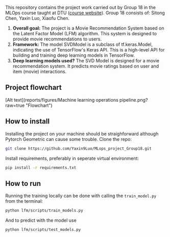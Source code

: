 This repository contains the project work carried out by Group 18 in the MLOps course taught at DTU ([course website](https://skaftenicki.github.io/dtu_mlops/)). Group 18 consists of: Sitong Chen, Yaxin Luo, Xiaofu Chen. 

1. **Overall goal:**
The project is a Movie Recommendation System based on the Latent Factor Model (LFM) algorithm. This system is designed to provide movie recommendations to users.
2. **Framework:**
The model SVDModel is a subclass of tf.keras.Model, indicating the use of TensorFlow's Keras API. This is a high-level API for building and training deep learning models in TensorFlow.
3. **Deep learning models used?**
The SVD Model is designed for a movie recommendation system. It predicts movie ratings based on user and item (movie) interactions.

## Project flowchart
[Alt text](reports/figures/Machine learning operations pipeline.png?raw=true  "Flowchart")

## How to install
Installing the project on your machine should be straighforward although Pytorch Geometric can cause some trouble. Clone the repo:
```bash
git clone https://github.com/Yaxin9Luo/MLops_project_Group18.git
```
Install requirements, preferably in seperate virtual environment:
```bash
pip install -r requirements.txt
```

## How to run
Running the training locally can be done with calling the `train_model.py` from the terminal:
```bash
python lfm/scripts/train_models.py
```
And to predict with the model use
```bash
python lfm/scripts/test_models.py
```
